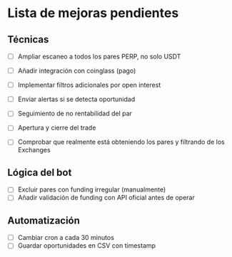 # Lista de mejoras pendientes

## Técnicas
- [ ] Ampliar escaneo a todos los pares PERP, no solo USDT
- [ ] Añadir integración con coinglass (pago)
- [ ] Implementar filtros adicionales por open interest
- [ ] Enviar alertas si se detecta oportunidad
- [ ] Seguimiento de no rentabilidad del par
- [ ] Apertura y cierre del trade
- [ ] Comprobar que realmente está obteniendo los pares y filtrando de los Exchanges



## Lógica del bot
- [ ] Excluir pares con funding irregular (manualmente)
- [ ] Añadir validación de funding con API oficial antes de operar

## Automatización
- [ ] Cambiar cron a cada 30 minutos
- [ ] Guardar oportunidades en CSV con timestamp
